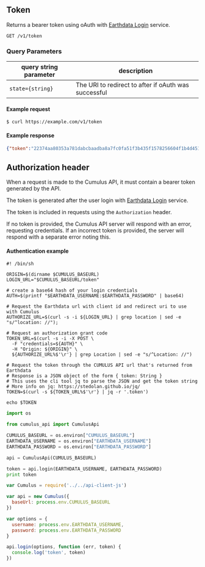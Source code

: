 ## Token

Returns a bearer token using oAuth with [Earthdata Login](https://urs.earthdata.nasa.gov) service.

```endpoint
GET /v1/token
```

### Query Parameters

| query string parameter | description |
| -----  | ----------- |
| `state={string}` | The URI to redirect to after if oAuth was successful |


#### Example request

```curl
$ curl https://example.com/v1/token
```

#### Example response

```json
{"token":"22374aa80353a781dabcbaadba8a7fc0fa51f3b435f1578256604f1b4d451686"}
```


## Authorization header

When a request is made to the Cumulus API, it must contain a bearer token generated by the API.

The token is generated after the user login with [Earthdata Login](https://urs.earthdata.nasa.gov) service.

The token is included in requests using the `Authorization` header.

If no token is provided, the Cumulus API server will respond with an error, requesting credentials. If an incorrect token is provided, the server will respond with a separate error noting this.

#### Authentication example

```curl
#! /bin/sh

ORIGIN=$(dirname $CUMULUS_BASEURL)
LOGIN_URL="$CUMULUS_BASEURL/token"

# create a base64 hash of your login credentials
AUTH=$(printf "$EARTHDATA_USERNAME:$EARTHDATA_PASSWORD" | base64)

# Request the Earthdata url with client id and redirect uri to use with Cumulus
AUTHORIZE_URL=$(curl -s -i ${LOGIN_URL} | grep location | sed -e "s/^location: //");

# Request an authorization grant code
TOKEN_URL=$(curl -s -i -X POST \
  -F "credentials=${AUTH}" \
  -H "Origin: ${ORIGIN}" \
  ${AUTHORIZE_URL%$'\r'} | grep Location | sed -e "s/^Location: //")

# Request the token through the CUMULUS API url that's returned from Earthdata
# Response is a JSON object of the form { token: String }
# This uses the cli tool jq to parse the JSON and get the token string
# More info on jq: https://stedolan.github.io/jq/
TOKEN=$(curl -s ${TOKEN_URL%$'\r'} | jq -r '.token')

echo $TOKEN
```

```python
import os

from cumulus_api import CumulusApi

CUMULUS_BASEURL = os.environ["CUMULUS_BASEURL"]
EARTHDATA_USERNAME = os.environ["EARTHDATA_USERNAME"]
EARTHDATA_PASSWORD = os.environ["EARTHDATA_PASSWORD"]

api = CumulusApi(CUMULUS_BASEURL)

token = api.login(EARTHDATA_USERNAME, EARTHDATA_PASSWORD)
print token
```

```javascript
var Cumulus = require('../../api-client-js')

var api = new Cumulus({
  baseUrl: process.env.CUMULUS_BASEURL
})

var options = {
  username: process.env.EARTHDATA_USERNAME,
  password: process.env.EARTHDATA_PASSWORD
}

api.login(options, function (err, token) {
  console.log('token', token)
})
```
